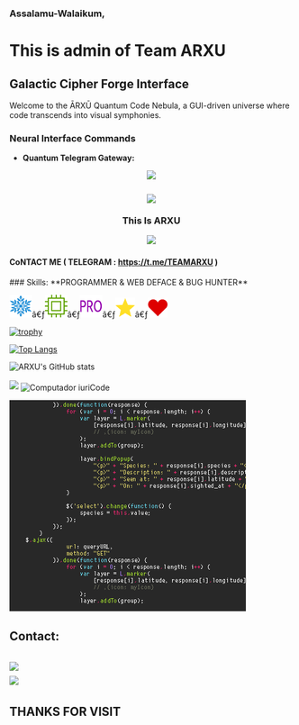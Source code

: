 ### Assalamu-Walaikum,
# This is admin of Team ARXU

## Galactic Cipher Forge Interface
Welcome to the ĀRXŪ Quantum Code Nebula, a GUI-driven universe where code transcends into visual symphonies.

### Neural Interface Commands
- **Quantum Telegram Gateway:** 
<p align="center"><img src="https://img.shields.io/badge/This%20Is Team ARXU-From Bangladesh-green?colorA=%23ff0000&colorB=%23017e40&style=flat-square">

<h3 align="center">

<img src="https://emoji.discord.st/emojis/768b108d-274f-4f44-a634-8477b16efce7.gif" width="25">

&nbsp; This Is ARXU &nbsp;

<img src="https://emoji.discord.st/emojis/768b108d-274f-4f44-a634-8477b16efce7.gif" width="25">

#### CoNTACT ME ( TELEGRAM : https://t.me/TEAMARXU )
<p>
### Skills: **PROGRAMMER & WEB DEFACE & BUG HUNTER**

<a href='https://archiveprogram.github.com/'><img src='https://raw.githubusercontent.com/acervenky/animated-github-badges/master/assets/acbadge.gif' width='40' height='40'></a>â€ƒ<a href='https://docs.github.com/en/developers'><img src='https://raw.githubusercontent.com/acervenky/animated-github-badges/master/assets/devbadge.gif' width='40' height='40'></a>â€ƒ<a href='https://github.com/pricing'><img src='https://raw.githubusercontent.com/acervenky/animated-github-badges/master/assets/pro.gif' width='40' height='40'></a>â€ƒ<a href='https://stars.github.com/'><img src='https://raw.githubusercontent.com/acervenky/animated-github-badges/master/assets/starbadge.gif' width='35' height='35'></a>â€ƒ<a href='https://docs.github.com/en/github/supporting-the-open-source-community-with-github-sponsors'><img src='https://raw.githubusercontent.com/acervenky/animated-github-badges/master/assets/sponsorbadge.gif' width='35' height='35'></a>

[![trophy](https://github-profile-trophy.vercel.app/?username=Arxuishere )](https://github.com/ryo-ma/github-profile-trophy)

[![Top Langs](https://github-readme-stats.vercel.app/api/top-langs/?username=Arxuishere )](https://github.com/anuraghazra/github-readme-stats)

![ARXU's GitHub stats](https://github-readme-stats.vercel.app/api?username=Arxuishere&show_icons=true&theme=chartreuse-dark)  


<img align="center" src="https://github-readme-stats.anuraghazra1.vercel.app/api/top-langs/?username=Arxuishere&layout=compact&theme=chartreuse-dark" />


<img src="https://i.pinimg.com/originals/77/ca/a3/77caa32884d735d439ade45ba37feaf2.gif" min-width="1500px" max-width="1500px" width="1500px" align="middle" alt="Computador iuriCode">


</p>






![Alt text](https://github.com/MRVIVEK-CODER/Decompiler/raw/main/106824690-8dd73a00-66ad-11eb-89e2-53e13ac6f594.gif)


<h2>Contact:<h2/>

[![](https://img.shields.io/badge/Github-black?logo=Github&logoColor=red&labelColor=black)](https://github.com/Arxuishere) <br>
[![](https://img.shields.io/badge/Telegram-black?logo=Telegram&logoColor=red&labelColor=blue)](https://t.me/teamARXU) <br>

<h2> THANKS FOR VISIT <h2\>
